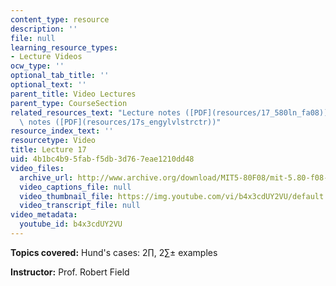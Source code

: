 ```yaml
---
content_type: resource
description: ''
file: null
learning_resource_types:
- Lecture Videos
ocw_type: ''
optional_tab_title: ''
optional_text: ''
parent_title: Video Lectures
parent_type: CourseSection
related_resources_text: "Lecture notes ([PDF](resources/17_580ln_fa08))  \nSupplemental\
  \ notes ([PDF](resources/17s_engylvlstrctr))"
resource_index_text: ''
resourcetype: Video
title: Lecture 17
uid: 4b1bc4b9-5fab-f5db-3d76-7eae1210dd48
video_files:
  archive_url: http://www.archive.org/download/MIT5-80F08/mit-5.80-f08-lec17_300k.mp4
  video_captions_file: null
  video_thumbnail_file: https://img.youtube.com/vi/b4x3cdUY2VU/default.jpg
  video_transcript_file: null
video_metadata:
  youtube_id: b4x3cdUY2VU
---
```


**Topics covered:** Hund's cases: 2∏, 2∑± examples

**Instructor:** Prof. Robert Field